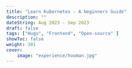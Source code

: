 ```yaml
---
title: "Learn Kubernetes - A beginners Guide"
description: ""
dateString: Aug 2023 - Sep 2023
draft: false
tags: ["Hugo", "Frontend", "Open-source" ]
showToc: false
weight: 301
cover:
    image: "experience/hooman.jpg"
--- 
```


